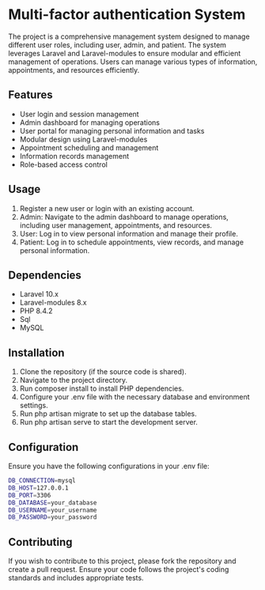 # Multi-factor authentication System

The project is a comprehensive management system designed to manage different user roles, including user, admin, and patient. The system leverages Laravel and Laravel-modules to ensure modular and efficient management of operations. Users can manage various types of information, appointments, and resources efficiently.

## Features

- User login and session management
- Admin dashboard for managing operations
- User portal for managing personal information and tasks
- Modular design using Laravel-modules
- Appointment scheduling and management
- Information records management
- Role-based access control

## Usage

1. Register a new user or login with an existing account.
2. Admin: Navigate to the admin dashboard to manage operations, including user management, appointments, and resources.
3. User: Log in to view personal information and manage their profile.
4. Patient: Log in to schedule appointments, view records, and manage personal information.

## Dependencies

- Laravel 10.x
- Laravel-modules 8.x
- PHP 8.4.2
- Sql
- MySQL

## Installation

1. Clone the repository (if the source code is shared).
2. Navigate to the project directory.
3. Run composer install to install PHP dependencies.
4. Configure your .env file with the necessary database and environment settings.
5. Run php artisan migrate to set up the database tables.
6. Run php artisan serve to start the development server.

## Configuration

Ensure you have the following configurations in your .env file:

```bash
DB_CONNECTION=mysql
DB_HOST=127.0.0.1
DB_PORT=3306
DB_DATABASE=your_database
DB_USERNAME=your_username
DB_PASSWORD=your_password
```

## Contributing

If you wish to contribute to this project, please fork the repository and create a pull request. Ensure your code follows the project's coding standards and includes appropriate tests.
